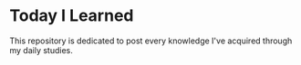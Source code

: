 # Today I Learned
This repository is dedicated to post every knowledge I've acquired through my daily studies.
